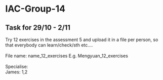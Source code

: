 # IAC-Group-14
## Task for 29/10 - 2/11
Try 12 exercises in the assessment 5 and upload it in a file per person, so that everybody can learn/check/sth etc.... 
\
\
File name: name_12_exercises   E.g. Mengyuan_12_exercises
\
\
Specialise: 
\
James: 1,2

